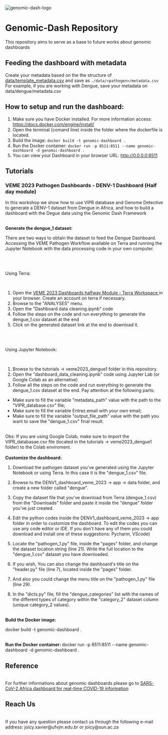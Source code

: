 ![genomic-dash-logo](https://github.com/BIA-lab/genomic-dash/assets/48869631/e1c6b505-8f16-4881-9744-1900b4d7ae83)

# Genomic-Dash Repository

This repository aims to serve as a base to future works about genomic dashboards

## Feeding the dashboard with metadata

Create your metadata based on the the structure of [data/template_metadata.csv](data/template_metadata.csv) and save as `./data/<pathogen>/metadata.csv`
For example, if you are working with Dengue, save your metadata on data/dengue/metadata.csv

## How to setup and run the dashboard:

1. Make sure you have Docker installed. For more information access: https://docs.docker.com/engine/install/
2. Open the terminal (comand line) inside the folder where the dockerfile is located.
3. Build the image: `docker build -t genomic-dashboard .`
4. Run the Docker container: `docker run -p 8511:8511 --name genomic-dashboard -d genomic-dashboard .` 
5. You can view your Dashboard in your browser URL: http://0.0.0.0:8511

## Tutorials

### VEME 2023 Pathogen Dashboards - DENV-1 Dashboard (Half day module)

In this workshop we show how to use VIPR database and Genome Detective to generate a DENV-1 dataset from Dengue in Africa, and how to build a dashboard with the Degue data using the Genomic Dash Framework

<br>
<b>Generate the dengue_1 dataset: </b>

There are two ways to obtain the dataset to feed the Dengue Dashboard. Accessing the VEME Pathogen Workflow available on Terra and running the Jupyter Notebook with the data processing code in your own computer.

<br>
<br>

Using Terra:

<br>

1. Open the <a href='https://app.terra.bio/#workspaces/veme-training/VEME%202023%20Pathogen%20Dashboards'> VEME 2023 Dashboards halfway Module - Terra Workspace </a> in your browser. Create an account on terra if necessary.
2. Browse to the "ANALYSES" menu.
3. Open the "Dashboard data cleaning.ipynb" code 
4. Follow the steps on the code and run everything to generate the dengue_1.csv dataset at the end
5. Click on the generated dataset link at the end to download it.

<br>
<br>

Using Jupyter Notebook:

<br>

1. Browse to the tutorials -> veme2023_dengue1 folder in this repository.
2. Open the "dashboard_data_cleaning.ipynb" code using Jupyter Lab (or Google Colab as an alternative)
3. Follow all the steps on the code and run everything to generate the dengue_1.csv dataset at the end. Pay attention at the following parts:


- Make sure to fill the variable "metadata_path" value with the path to the "VIPR_database.csv" file;
- Make sure to fill the variable Entrez.email with your own email;
- Make sure to fill the variable "output_file_path" value with the path you want to save the "dengue_1.csv" final result.

<br>
Obs: If you are using Google Colab, make sure to import the VIPR_databasae.csv file (located in the tutorials -> veme2023_dengue1 folder) to the Colab enviroment.

<br>
<br>
<b>Customize the dashboard: </b>

1. Download the pathogen dataset you've generated using the Jupyter Notebook or using Terra. In this case it is the "dengue_1.csv" file.

2. Browse to the DENV1_dashboard_veme_2023 -> app -> data folder, and create a new folder called "dengue".

3. Copy the dataset file that you've download from Terra (dengue_1.csv) from the "Downloads" folder and paste it inside the "dengue" folder you've just created.

4. Edit the python codes inside the DENV1_dashboard_veme_2023 -> app folder in order to customize the dashboard. To edit the codes you can use any code editor or IDE. If you don't have any of them you could download and install one of these suggestions: Pycharm, VScode)

5. Locate the "pathogen_1.py" file, inside the "pages" folder, and change the dataset location string (line 21). Write the full location to the "dengue_1.csv" dataset you have downloaded.  

6. If you wish, You can also change the dashboard's title on the "header.py" file (line 7), located inside the "pages" folder.

7. And also you could change the menu title on the "pathogen_1.py" file (line 29).

8. In the "dicts.py" file, fill the "dengue_categories" list with the names of the different types of category within the "category_2" dataset column (unique category_2 values).

<br>
<b>Build the Docker image: </b>

docker build -t genomic-dashboard .

<br>
<b>Run the Docker container: </b>
docker run -p 8511:8511 --name genomic-dashboard -d genomic-dashboard .

## Reference
<br>
For further informations about genomic dashboards please go to <a href="https://www.nature.com/articles/s41564-022-01276-9"> SARS-CoV-2 Africa dashboard for real-time COVID-19 information </a>

## Reach Us
<br>
If you have any question please contact us through the following e-mail address: 
joicy.xavier@ufvjm.edu.br or joicy@sun.ac.za
